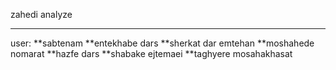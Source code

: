 zahedi analyze
********************************
user:
**sabtenam
**entekhabe dars
**sherkat dar emtehan
**moshahede nomarat
**hazfe dars
**shabake ejtemaei
**taghyere mosahakhasat
